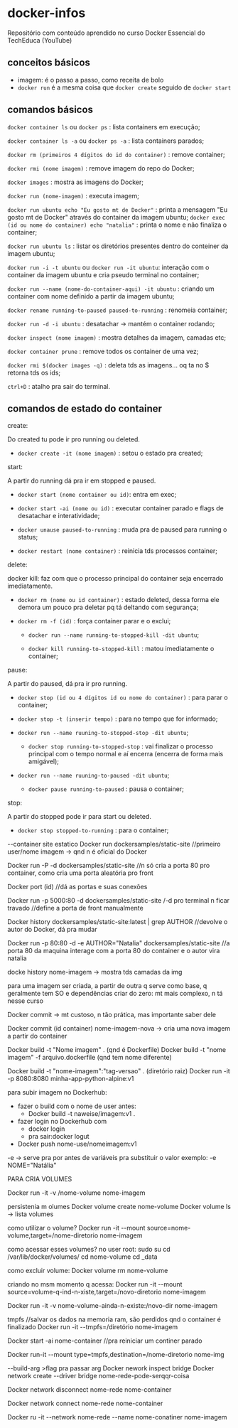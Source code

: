 # docker-infos
Repositório com conteúdo aprendido no curso Docker Essencial do TechEduca (YouTube)

## conceitos básicos
* imagem: é o passo a passo, como receita de bolo
* ```docker run``` é a mesma coisa que ```docker create``` seguido de ```docker start```

## comandos básicos
```docker container ls``` ou ```docker ps``` : lista containers em execução;

```docker container ls -a``` ou ```docker ps -a``` : lista containers parados;

```docker rm (primeiros 4 dígitos do id do container)``` : remove container;

```docker rmi (nome imagem)``` : remove imagem do repo do Docker;

```docker images``` : mostra as imagens do Docker;

```docker run (nome-imagem)``` : executa imagem;

```docker run ubuntu echo "Eu gosto mt de Docker"``` : printa a mensagem "Eu gosto mt de Docker" através do container da imagem ubuntu;
```docker exec (id ou nome do container) echo "natalia"``` : printa o nome e não finaliza o container;

```docker run ubuntu ls``` : listar os diretórios presentes dentro do conteiner da imagem ubuntu;

```docker run -i -t ubuntu``` ou ```docker run -it ubuntu```: interação com o container da imagem ubuntu e cria pseudo terminal no container;

```docker run --name (nome-do-container-aqui) -it ubuntu``` : criando um container com nome definido a partir da imagem ubuntu;

```docker rename running-to-paused paused-to-running``` : renomeia container;

```docker run -d -i ubuntu``` : desatachar -> mantém o container rodando;

```docker inspect (nome imagem)``` : mostra detalhes da imagem, camadas etc;

```docker container prune``` : remove todos os container de uma vez;

```docker rmi $(docker images -q)``` : deleta tds as imagens... oq ta no $ retorna tds os ids;

```ctrl+D``` : atalho pra sair do terminal.

## comandos de estado do container

create:

Do created tu pode ir pro running ou deleted.

* ```docker create -it (nome imagem)``` : setou o estado pra created;

start:

A partir do running dá pra ir em stopped e paused.

* ```docker start (nome container ou id)```: entra em exec;

* ```docker start -ai (nome ou id)``` : executar container parado e flags de desatachar e interatividade;

* ```docker unause paused-to-running``` : muda pra de paused para running o status;

* ```docker restart (nome container)``` : reinicia tds processos container;

delete:

docker kill: faz com que o processo principal do container seja encerrado imediatamente.

* ```docker rm (nome ou id container)``` : estado deleted, dessa forma ele demora um pouco pra deletar pq tá deltando com segurança;

* ```docker rm -f (id)``` : força container parar e o exclui;

  * ```docker run --name running-to-stopped-kill -dit ubuntu```;
  
  * ```docker kill running-to-stopped-kill``` : matou imediatamente o container;
 
pause:

A partir do paused, dá pra ir pro running.

* ```docker stop (id ou 4 dígitos id ou nome do container)``` : para parar o container;

* ```docker stop -t (inserir tempo)``` : para no tempo que for informado;

* ```docker run --name ruuning-to-stopped-stop -dit ubuntu```;

  * ```docker stop running-to-stopped-stop``` : vai finalizar o processo principal com o tempo normal e aí encerra (encerra de forma mais amigável);

* ```docker run --name ruuning-to-paused -dit ubuntu```;

   * ```docker pause running-to-paused``` :  pausa o container;

stop:

A partir do stopped pode ir para start ou deleted.

* ```docker stop stopped-to-running``` : para o container;

--container site estatico
Docker run dockersamples/static-site //primeiro user/nome imagem -> qnd n é oficial do Docker


Docker run -P -d dockersamples/static-site //n só cria a porta 80 pro container, como cria uma porta aleatória pro front

Docker port (id) //dá as portas e suas conexões

Docker run -p 5000:80 -d dockersamples/static-site /-d pro terminal n ficar travado
//define a porta de front manualmente


Docker history dockersamples/static-site:latest | grep AUTHOR
//devolve o autor do Docker, dá pra mudar


Docker run -p 80:80 -d -e AUTHOR="Natalia" dockersamples/static-site //a porta 80 da maquina interage com a porta 80 do container e o autor vira natalia

docke history nome-imagem -> mostra tds camadas da img

para uma imagem ser criada, a partir de outra q serve como base, q geralmente tem SO e dependências
criar do zero: mt mais complexo, n tá nesse curso

Docker commit -> mt custoso, n tão prática, mas importante saber dele

Docker commit (id container) nome-imagem-nova -> cria uma nova imagem a partir do container


Docker build -t "Nome imagem" . (qnd é Dockerfile)
Docker build -t "nome imagem" -f arquivo.dockerfile (qnd tem nome diferente)

Docker build -t "nome-imagem":"tag-versao" . (diretório raiz)
Docker run -it -p 8080:8080 minha-app-python-alpine:v1 


para subir imagem no Dockerhub:
- fazer o build com o nome de user antes:
	- Docker build -t naweise/imagem:v1 .
- fazer login no Dockerhub com 
	- docker login
	- pra sair:docker logut
- Docker push nome-use/nomeimagem:v1


-e -> serve pra por antes de variáveis pra substituir o valor
exemplo: -e NOME="Natália"

PARA CRIA VOLUMES

Docker run -it -v /nome-volume nome-imagem

persistenia m olumes 
Docker volume create nome-volume
Docker volume ls -> lista volumes

como utilizar o volume?
Docker run -it --mount source=nome-volume,target=/nome-diretorio nome-imagem

como acessar esses volumes?
no user root:
sudo su
cd /var/lib/docker/volumes/
cd nome-volume
cd _data



como excluir volume:
Docker volume rm nome-volume

criando no msm momento q acessa:
Docker run -it --mount source=volume-q-ind-n-xiste,target=/novo-diretorio nome-imagem

 Docker run -it -v nome-volume-ainda-n-existe:/novo-dir nome-imagem


tmpfs
//salvar os dados na memoria ram, são perdidos qnd o container é finalizado
Docker run -it --tmpfs=/diretório nome-imagem

Docker start -ai nome-container //pra reiniciar um continer parado

Docker run-it --mount type=tmpfs,destination=/nome-diretorio nome-img

--build-arg >flag pra passar arg
Docker nework inspect bridge
Docker network create --driver bridge nome-rede-pode-serqqr-coisa


Docker network disconnect nome-rede nome-container


Docker network connect nome-rede nome-container


Docker ru -it --network nome-rede --name nome-conatiner nome-imagem





